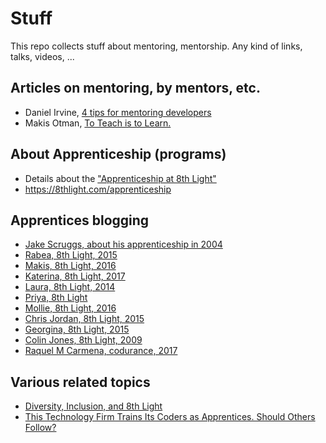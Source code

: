 # Stuff

This repo collects stuff about mentoring, mentorship. Any kind of links, talks, videos, ...

## Articles on mentoring, by mentors, etc.

* Daniel Irvine, [4 tips for mentoring developers](https://dev.to/d_ir/4-tips-for-mentoring-developers-894)
* Makis Otman, [To Teach is to Learn.](https://8thlight.com/blog/makis-otman/2016/08/16/to-teach-is-to-learn.html)

## About Apprenticeship (programs)

* Details about the ["Apprenticeship at 8th Light"](http://techblog.holidaycheck.com/post/2017/10/05/apprenticeship-at-8thlight)
* https://8thlight.com/apprenticeship

## Apprentices blogging

* [Jake Scruggs, about his apprenticeship in 2004](http://jakescruggs.blogspot.de/2009/04/third-day-of-craftsman-swap.html)
* [Rabea, 8th Light, 2015](http://rabea.co.uk/blog/personal/my-first-job-as-a-developer)
* [Makis, 8th Light, 2016](http://makisotman.com/to-teach-is-to-learn/)
* [Katerina, 8th Light, 2017](https://medium.com/@katerinaldg/tests-that-test-you-1106db1cad62)
* [Laura, 8th Light, 2014](http://www.getlaura.com/takeways-from-my-8th-light-apprenticeship/)
* [Priya, 8th Light](https://medium.com/@priya104)
* [Mollie, 8th Light, 2016](http://mollies.github.io/apprenticeship/2016/04/04/day-one.html)
* [Chris Jordan, 8th Light, 2015](http://c-j-j.github.io/2015/01/07/transitioning-from-intellij-to-vimtmux.html)
* [Georgina, 8th Light, 2015](http://gemcfadyen.github.io/georginam.com/apprenticeship/2015/10/05/apprenticeship-day-1.html)
* [Colin Jones, 8th Light, 2009](https://softwareapprenticeship.wordpress.com/)
* [Raquel M Carmena, codurance, 2017](https://codurance.com/2017/03/03/discovering-Codurance-during-my-first-week-as-apprentice/)

## Various related topics

* [Diversity, Inclusion, and 8th Light](https://8thlight.com/blog/paul-pagel/2017/08/14/diversity-inclusion-8th-light.html)
* [This Technology Firm Trains Its Coders as Apprentices. Should Others Follow?](https://www.talenteconomy.io/2017/08/09/technology-firm-trains-coders-apprentices-others-follow/)
